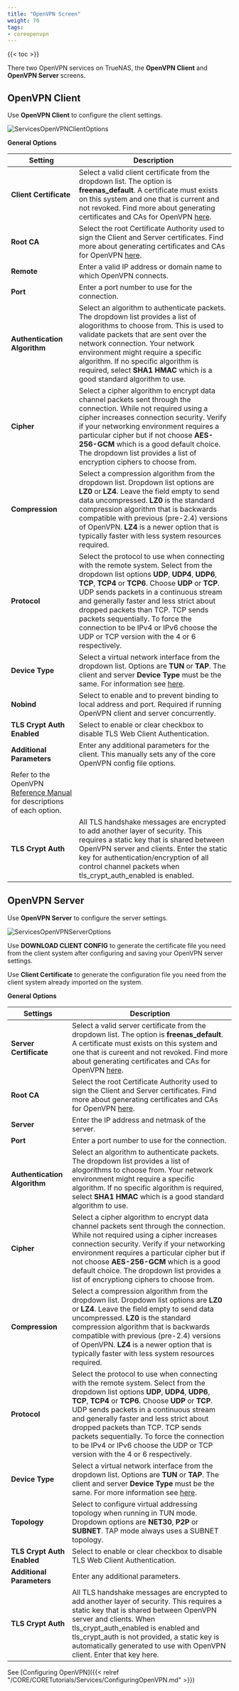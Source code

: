 ```yaml
---
title: "OpenVPN Screen"
weight: 70
tags:
- coreopenvpn
---
```


{{< toc >}}

There two OpenVPN services on TrueNAS, the **OpenVPN Client** and **OpenVPN Server** screens.

## OpenVPN Client

Use **OpenVPN Client** to configure the client settings.

![ServicesOpenVPNClientOptions](/images/CORE/12.0/ServicesOpenVPNClientOptions.png "OpenVPN Client Options")

**General Options**

| Setting | Description |
|---------|-------------|
| **Client Certificate** | Select a valid client certificate from the dropdown list. The option is **freenas_default**. A certificate must exists on this system and one that is current and not revoked. Find more about generating certificates and CAs for OpenVPN [here](https://community.openvpn.net/openvpn/wiki/HOWTO#SettingupyourownCertificateAuthorityCAandgeneratingcertificatesandkeysforanOpenVPNserverandmultipleclients). |
| **Root CA** | Select the root Certificate Authority used to sign the Client and Server certificates. Find more about generating certificates and CAs for OpenVPN [here](https://community.openvpn.net/openvpn/wiki/HOWTO#SettingupyourownCertificateAuthorityCAandgeneratingcertificatesandkeysforanOpenVPNserverandmultipleclients). |
| **Remote** | Enter a valid IP address or domain name to which OpenVPN connects. |
| **Port** | Enter a port number to use for the connection. |
| **Authentication Algorithm** | Select an algorithm to authenticate packets. The dropdown list provides a list of alogorithms to choose from. This is used to validate packets that are sent over the network connection. Your network environment might require a specific algorithm. If no specific algorithm is required, select **SHA1 HMAC** which is a good standard algorithm to use. |
| **Cipher** | Select a cipher algorithm to encrypt data channel packets sent through the connection. While not required using a cipher increases connection security. Verify if your networking environment requires a particular cipher but if not choose **AES-256-GCM** which is a good default choice. The dropdown list provides a list of encryption ciphers to choose from. |
| **Compression** | Select a compression algorithm from the dropdown list. Dropdown list options are **LZ0** or **LZ4**. Leave the field empty to send data uncompressed. **LZ0** is the standard compression algorithm that is backwards compatible with previous (pre-2.4) versions of OpenVPN. **LZ4** is a newer option that is typically faster with less system resources required. |
| **Protocol** | Select the protocol to use when connecting with the remote system. Select from the dropdown list options **UDP**, **UDP4**, **UDP6**, **TCP**, **TCP4** or **TCP6**. Choose **UDP** or **TCP**. UDP sends packets in a continuous stream and generally faster and less strict about dropped packets than TCP. TCP sends packets sequentially. To force the connection to be IPv4 or IPv6 choose the UDP or TCP version with the 4 or 6 respectively. |
| **Device Type** | Select a virtual network interface from the dropdown list. Options are **TUN** or **TAP**. The client and server **Device Type** must be the same. For information see [here](https://community.openvpn.net/openvpn/wiki/BridgingAndRouting). |
| **Nobind** | Select to enable and to prevent binding to local address and port. Required if running OpenVPN client and server concurrently. |
| **TLS Crypt Auth Enabled** | Select to enable or clear checkbox to disable TLS Web Client Authentication. |
| **Additional Parameters** | Enter any additional parameters for the client. This manually sets any of the core OpenVPN config file options.
Refer to the OpenVPN [Reference Manual](https://openvpn.net/community-resources/reference-manual-for-openvpn-2-4/) for descriptions of each option. |
| **TLS Crypt Auth** | All TLS handshake messages are encrypted to add another layer of security. This requires a static key that is shared between OpenVPN server and clients. Enter the static key for authentication/encryption of all control channel packets when tls_crypt_auth_enabled is enabled. |

## OpenVPN Server

Use **OpenVPN Server** to configure the server settings.

![ServicesOpenVPNServerOptions](/images/CORE/12.0/ServicesOpenVPNServerOptions.png "OpenVPN Server Options")

Use **DOWNLOAD CLIENT CONFIG** to generate the certificate file you need from the client system after configuring and saving your OpenVPN server settings.

Use **Client Certificate** to generate the configuration file you need from the client system already imported on the system.

**General Options**

| Settings | Description |
|----------|-------------|
| **Server Certificate** | Select a valid server certificate from the dropdown list. The option is **freenas_default**. A certificate must exists on this system and one that is cureent and not revoked. Find more about generating certificates and CAs for OpenVPN [here](https://community.openvpn.net/openvpn/wiki/HOWTO#SettingupyourownCertificateAuthorityCAandgeneratingcertificatesandkeysforanOpenVPNserverandmultipleclients). |
| **Root CA** | Select the root Certificate Authority used to sign the Client and Server certificates. Find more about generating certificates and CAs for OpenVPN [here](https://community.openvpn.net/openvpn/wiki/HOWTO#SettingupyourownCertificateAuthorityCAandgeneratingcertificatesandkeysforanOpenVPNserverandmultipleclients). |
| **Server** | Enter the IP address and netmask of the server. |
| **Port** | Enter a port number to use for the connection. |
| **Authentication Algorithm** | Select an algorithm to authenticate packets. The dropdown list provides a list of alogorithms to choose from. Your network environment might require a specific algorithm. If no specific algorithm is required, select **SHA1 HMAC** which is a good standard algorithm to use. |
| **Cipher** | Select a cipher algorithm to encrypt data channel packets sent through the connection. While not required using a cipher increases connection security. Verify if your networking environment requires a particular cipher but if not choose **AES-256-GCM** which is a good default choice. The dropdown list provides a list of encryptiong ciphers to choose from. |
| **Compression** | Select a compression algorithm from the dropdown list. Dropdown list options are **LZ0** or **LZ4**. Leave the field empty to send data uncompressed. **LZ0** is the standard compression algorithm that is backwards compatible with previous (pre-2.4) versions of OpenVPN. **LZ4** is a newer option that is typically faster with less system resources required. |
| **Protocol** | Select the protocol to use when connecting with the remote system. Select from the dropdown list options **UDP**, **UDP4**, **UDP6**, **TCP**, **TCP4** or **TCP6**. Choose **UDP** or **TCP**. UDP sends packets in a continuous stream and generally faster and less strict about dropped packets than TCP. TCP sends packets sequentially. To force the connection to be IPv4 or IPv6 choose the UDP or TCP version with the 4 or 6 respectively. |
| **Device Type** | Select a virtual network interface from the dropdown list. Options are **TUN** or **TAP**. The client and server **Device Type** must be the same. For more information see [here](https://community.openvpn.net/openvpn/wiki/BridgingAndRouting). |
| **Topology** | Select to configure virtual addressing topology when running in TUN mode. Dropdown options are **NET30**, **P2P** or **SUBNET**. TAP mode always uses a SUBNET topology. |
| **TLS Crypt Auth Enabled** | Select to enable or clear checkbox to disable TLS Web Client Authentication. |
| **Additional Parameters** | Enter any additional parameters. |
| **TLS Crypt Auth** | All TLS handshake messages are encrypted to add another layer of security. This requires a static key that is shared between OpenVPN server and clients. When tls_crypt_auth_enabled is enabled and tls_crypt_auth is not provided, a static key is automatically generated to use with OpenVPN client. Enter that key here. |

See [Configuring OpenVPN]({{< relref "/CORE/CORETutorials/Services/ConfiguringOpenVPN.md" >}})